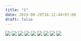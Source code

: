 ```yaml
---
title: "1"
date: 2019-08-29T16:12:44+07:00
draft: false
---
```


![](/images/portfolio/clipart/1/1.jpg)
![](/images/portfolio/clipart/1/2.jpg)
![](/images/portfolio/clipart/1/3.jpg)
![](/images/portfolio/clipart/1/4.jpg)
![](/images/portfolio/clipart/1/5.jpg)
![](/images/portfolio/clipart/1/6.jpg)
![](/images/portfolio/clipart/1/7.jpg)
![](/images/portfolio/clipart/1/8.jpg)
![](/images/portfolio/clipart/1/9.jpg)

